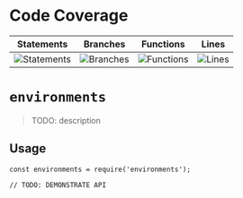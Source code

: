 # Code Coverage
| Statements                  | Branches                | Functions                 | Lines             |
| --------------------------- | ----------------------- | ------------------------- | ----------------- |
| ![Statements](https://img.shields.io/badge/statements-54.41%25-red.svg?style=flat) | ![Branches](https://img.shields.io/badge/branches-46.35%25-red.svg?style=flat) | ![Functions](https://img.shields.io/badge/functions-60.21%25-red.svg?style=flat) | ![Lines](https://img.shields.io/badge/lines-54.91%25-red.svg?style=flat) |
# `environments`

> TODO: description

## Usage

```
const environments = require('environments');

// TODO: DEMONSTRATE API
```
